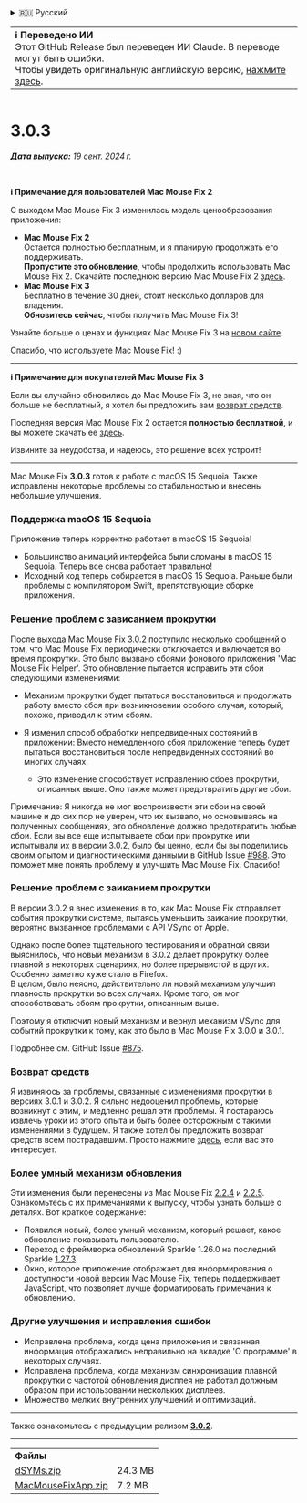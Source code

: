 <details>
<summary>🇷🇺 Русский</summary>

[🇬🇧 English (GitHub Release)](https://github.com/noah-nuebling/mac-mouse-fix/releases/tag/3.0.3)\
[🇦🇩 Català](https://redirect.macmousefix.com/?target=mmf-release&tag=3.0.3&locale=ca)\
[🇩🇪 Deutsch](https://redirect.macmousefix.com/?target=mmf-release&tag=3.0.3&locale=de)\
[🇪🇸 Español](https://redirect.macmousefix.com/?target=mmf-release&tag=3.0.3&locale=es)\
[🇫🇷 Français](https://redirect.macmousefix.com/?target=mmf-release&tag=3.0.3&locale=fr)\
[🇮🇩 Indonesia](https://redirect.macmousefix.com/?target=mmf-release&tag=3.0.3&locale=id)\
[🇮🇹 Italiano](https://redirect.macmousefix.com/?target=mmf-release&tag=3.0.3&locale=it)\
[🇭🇺 Magyar](https://redirect.macmousefix.com/?target=mmf-release&tag=3.0.3&locale=hu)\
[🇳🇱 Nederlands](https://redirect.macmousefix.com/?target=mmf-release&tag=3.0.3&locale=nl)\
[🇵🇱 Polski](https://redirect.macmousefix.com/?target=mmf-release&tag=3.0.3&locale=pl)\
[🇧🇷 Português (Brasil)](https://redirect.macmousefix.com/?target=mmf-release&tag=3.0.3&locale=pt-BR)\
[🇵🇹 Português (Portugal)](https://redirect.macmousefix.com/?target=mmf-release&tag=3.0.3&locale=pt-PT)\
[🇷🇴 Română](https://redirect.macmousefix.com/?target=mmf-release&tag=3.0.3&locale=ro)\
[🇸🇪 Svenska](https://redirect.macmousefix.com/?target=mmf-release&tag=3.0.3&locale=sv)\
[🇻🇳 Tiếng Việt](https://redirect.macmousefix.com/?target=mmf-release&tag=3.0.3&locale=vi)\
[🇹🇷 Türkçe](https://redirect.macmousefix.com/?target=mmf-release&tag=3.0.3&locale=tr)\
[🇨🇿 Čeština](https://redirect.macmousefix.com/?target=mmf-release&tag=3.0.3&locale=cs)\
[🇬🇷 Ελληνικά](https://redirect.macmousefix.com/?target=mmf-release&tag=3.0.3&locale=el)\
**🇷🇺 Русский**\
[🇺🇦 Українська](https://redirect.macmousefix.com/?target=mmf-release&tag=3.0.3&locale=uk)\
[🇮🇱 עברית](https://redirect.macmousefix.com/?target=mmf-release&tag=3.0.3&locale=he)\
[🇸🇦 العربية](https://redirect.macmousefix.com/?target=mmf-release&tag=3.0.3&locale=ar)\
[🇮🇳 हिन्दी](https://redirect.macmousefix.com/?target=mmf-release&tag=3.0.3&locale=hi)\
[🇹🇭 ไทย](https://redirect.macmousefix.com/?target=mmf-release&tag=3.0.3&locale=th)\
[🇨🇳 中文 (简体)](https://redirect.macmousefix.com/?target=mmf-release&tag=3.0.3&locale=zh-Hans)\
[🇨🇳 中文 (繁體)](https://redirect.macmousefix.com/?target=mmf-release&tag=3.0.3&locale=zh-Hant)\
[🇭🇰 中文（香港)](https://redirect.macmousefix.com/?target=mmf-release&tag=3.0.3&locale=zh-HK)\
[🇯🇵 日本語](https://redirect.macmousefix.com/?target=mmf-release&tag=3.0.3&locale=ja)\
[🇰🇷 한국어](https://redirect.macmousefix.com/?target=mmf-release&tag=3.0.3&locale=ko)\
[Help translate Mac Mouse Fix to different languages!](https://github.com/noah-nuebling/mac-mouse-fix/discussions/731)
</details>
<table align=><td>
<b>ℹ️ Переведено ИИ</b><br>
Этот GitHub Release был переведен ИИ Claude. В переводе могут быть ошибки.<br>
Чтобы увидеть оригинальную английскую версию, <a href="https://github.com/noah-nuebling/mac-mouse-fix/releases/tag/3.0.3">нажмите здесь</a>.
</td></table>

<table></table>

# 3.0.3
***Дата выпуска:** 19 сент. 2024 г.*

<br>

**ℹ️ Примечание для пользователей Mac Mouse Fix 2**

С выходом Mac Mouse Fix 3 изменилась модель ценообразования приложения:

- **Mac Mouse Fix 2**\
Остается полностью бесплатным, и я планирую продолжать его поддерживать.\
**Пропустите это обновление**, чтобы продолжить использовать Mac Mouse Fix 2. Скачайте последнюю версию Mac Mouse Fix 2 [здесь](https://redirect.macmousefix.com/?target=mmf2-latest&locale=ru).
- **Mac Mouse Fix 3**\
Бесплатно в течение 30 дней, стоит несколько долларов для владения.\
**Обновитесь сейчас**, чтобы получить Mac Mouse Fix 3!

Узнайте больше о ценах и функциях Mac Mouse Fix 3 на [новом сайте](https://macmousefix.com/).

Спасибо, что используете Mac Mouse Fix! :)

---

**ℹ️ Примечание для покупателей Mac Mouse Fix 3**

Если вы случайно обновились до Mac Mouse Fix 3, не зная, что он больше не бесплатный, я хотел бы предложить вам [возврат средств](https://redirect.macmousefix.com/?target=mmf-apply-for-refund&locale=ru).

Последняя версия Mac Mouse Fix 2 остается **полностью бесплатной**, и вы можете скачать ее [здесь](https://redirect.macmousefix.com/?target=mmf2-latest&locale=ru).

Извините за неудобства, и надеюсь, это решение всех устроит!

---

Mac Mouse Fix **3.0.3** готов к работе с macOS 15 Sequoia. Также исправлены некоторые проблемы со стабильностью и внесены небольшие улучшения.

### Поддержка macOS 15 Sequoia

Приложение теперь корректно работает в macOS 15 Sequoia!

- Большинство анимаций интерфейса были сломаны в macOS 15 Sequoia. Теперь все снова работает правильно!
- Исходный код теперь собирается в macOS 15 Sequoia. Раньше были проблемы с компилятором Swift, препятствующие сборке приложения.

### Решение проблем с зависанием прокрутки

После выхода Mac Mouse Fix 3.0.2 поступило [несколько сообщений](https://github.com/noah-nuebling/mac-mouse-fix/issues/988) о том, что Mac Mouse Fix периодически отключается и включается во время прокрутки. Это было вызвано сбоями фонового приложения 'Mac Mouse Fix Helper'. Это обновление пытается исправить эти сбои следующими изменениями:

- Механизм прокрутки будет пытаться восстановиться и продолжать работу вместо сбоя при возникновении особого случая, который, похоже, приводил к этим сбоям.
- Я изменил способ обработки непредвиденных состояний в приложении: Вместо немедленного сбоя приложение теперь будет пытаться восстановиться после непредвиденных состояний во многих случаях.

    - Это изменение способствует исправлению сбоев прокрутки, описанных выше. Оно также может предотвратить другие сбои.

Примечание: Я никогда не мог воспроизвести эти сбои на своей машине и до сих пор не уверен, что их вызвало, но основываясь на полученных сообщениях, это обновление должно предотвратить любые сбои. Если вы все еще испытываете сбои при прокрутке или испытывали их в версии 3.0.2, было бы ценно, если бы вы поделились своим опытом и диагностическими данными в GitHub Issue [#988](https://github.com/noah-nuebling/mac-mouse-fix/issues/988). Это поможет мне понять проблему и улучшить Mac Mouse Fix. Спасибо!

### Решение проблем с заиканием прокрутки

В версии 3.0.2 я внес изменения в то, как Mac Mouse Fix отправляет события прокрутки системе, пытаясь уменьшить заикание прокрутки, вероятно вызванное проблемами с API VSync от Apple.

Однако после более тщательного тестирования и обратной связи выяснилось, что новый механизм в 3.0.2 делает прокрутку более плавной в некоторых сценариях, но более прерывистой в других. Особенно заметно хуже стало в Firefox.\
В целом, было неясно, действительно ли новый механизм улучшил плавность прокрутки во всех случаях. Кроме того, он мог способствовать сбоям прокрутки, описанным выше.

Поэтому я отключил новый механизм и вернул механизм VSync для событий прокрутки к тому, как это было в Mac Mouse Fix 3.0.0 и 3.0.1.

Подробнее см. GitHub Issue [#875](https://github.com/noah-nuebling/mac-mouse-fix/issues/875).

### Возврат средств

Я извиняюсь за проблемы, связанные с изменениями прокрутки в версиях 3.0.1 и 3.0.2. Я сильно недооценил проблемы, которые возникнут с этим, и медленно решал эти проблемы. Я постараюсь извлечь уроки из этого опыта и быть более осторожным с такими изменениями в будущем. Я также хотел бы предложить возврат средств всем пострадавшим. Просто нажмите [здесь](https://redirect.macmousefix.com/?target=mmf-apply-for-refund&locale=ru), если вас это интересует.

### Более умный механизм обновления

Эти изменения были перенесены из Mac Mouse Fix [2.2.4](https://redirect.macmousefix.com/?target=mmf-release&tag=2.2.4&locale=ru) и [2.2.5](https://redirect.macmousefix.com/?target=mmf-release&tag=2.2.5&locale=ru). Ознакомьтесь с их примечаниями к выпуску, чтобы узнать больше о деталях. Вот краткое содержание:

- Появился новый, более умный механизм, который решает, какое обновление показывать пользователю.
- Переход с фреймворка обновлений Sparkle 1.26.0 на последний Sparkle [1.27.3](https://github.com/sparkle-project/Sparkle/releases/tag/1.27.3).
- Окно, которое приложение отображает для информирования о доступности новой версии Mac Mouse Fix, теперь поддерживает JavaScript, что позволяет лучше форматировать примечания к обновлению.

### Другие улучшения и исправления ошибок

- Исправлена проблема, когда цена приложения и связанная информация отображались неправильно на вкладке 'О программе' в некоторых случаях.
- Исправлена проблема, когда механизм синхронизации плавной прокрутки с частотой обновления дисплея не работал должным образом при использовании нескольких дисплеев.
- Множество мелких внутренних улучшений и оптимизаций.

---

Также ознакомьтесь с предыдущим релизом [**3.0.2**](https://redirect.macmousefix.com/?target=mmf-release&tag=3.0.2&locale=ru).

---

<table align="start">
<tr>
    <td colspan=2>
        <b>Файлы</b>
    </td>
</tr>
<tr>
    <td><a href="https://github.com/noah-nuebling/mac-mouse-fix/releases/download/3.0.3/dSYMs.zip">dSYMs.zip</a></td>
    <td>24.3 MB</td>
</tr>
<tr>
    <td><a href="https://github.com/noah-nuebling/mac-mouse-fix/releases/download/3.0.3/MacMouseFixApp.zip">MacMouseFixApp.zip</a></td>
    <td>7.2 MB</td>
</tr>
</table>